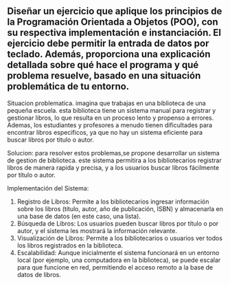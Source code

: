 
Diseñar un ejercicio que aplique los principios de la Programación 
Orientada a Objetos (POO), con su respectiva implementación e 
instanciación. El ejercicio debe permitir la entrada de datos por 
teclado. Además, proporciona una explicación detallada sobre qué 
hace el programa y qué problema resuelve, basado en una situación 
problemática de tu entorno. 
------------------------------------------
Situacion problematica.
imagina que trabajas en una biblioteca de una pequeña escuela. esta biblioteca tiene un sistema manual para registrar y gestionar libros,
lo que resulta en un proceso lento y propenso a errores. Ademas, los estudiantes y profesores a menudo tienen dificultades para encontrar
libros especificos, ya que no hay un sistema eficiente para buscar libros por titulo o autor.

Solucion:
para resolver estos problemas,se propone desarrollar un sistema de gestion de biblioteca.
este sistema permitira a los bibliotecarios registrar libros de manera rapida y precisa, y a los usuarios buscar libros fácilmente
por título o autor.

Implementación del Sistema:

1. Registro de Libros: Permite a los bibliotecarios ingresar información sobre los libros (título, autor, año de publicación, ISBN)
y almacenarla en una base de datos (en este caso, una lista).
2. Búsqueda de Libros: Los usuarios pueden buscar libros por título o por autor, y el sistema les mostrará la información relevante.
3. Visualización de Libros: Permite a los bibliotecarios o usuarios ver todos los libros registrados en la biblioteca.
4. Escalabilidad: Aunque inicialmente el sistema funcionará en un entorno local (por ejemplo, una computadora en la biblioteca),
se puede escalar para que funcione en red, permitiendo el acceso remoto a la base de datos de libros.


